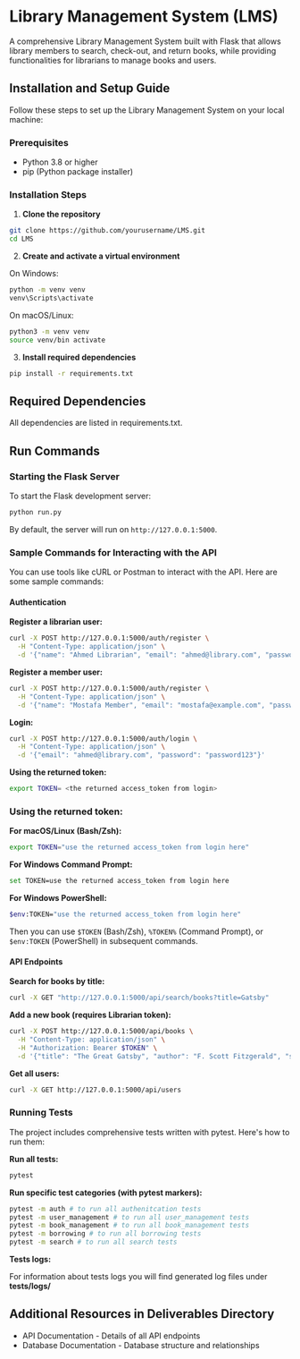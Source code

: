 # Library Management System (LMS)

A comprehensive Library Management System built with Flask that allows library members to search, check-out, and return books, while providing functionalities for librarians to manage books and users.

## Installation and Setup Guide

Follow these steps to set up the Library Management System on your local machine:

### Prerequisites

- Python 3.8 or higher
- pip (Python package installer)

### Installation Steps

1. **Clone the repository**

```bash
git clone https://github.com/yourusername/LMS.git
cd LMS
```

2. **Create and activate a virtual environment**

On Windows:
```bash
python -m venv venv
venv\Scripts\activate
```

On macOS/Linux:
```bash
python3 -m venv venv
source venv/bin activate
```

3. **Install required dependencies**

```bash
pip install -r requirements.txt
```

## Required Dependencies

All dependencies are listed in requirements.txt.

## Run Commands

### Starting the Flask Server

To start the Flask development server:

```bash
python run.py
```

By default, the server will run on `http://127.0.0.1:5000`.

### Sample Commands for Interacting with the API

You can use tools like cURL or Postman to interact with the API. Here are some sample commands:

#### Authentication

**Register a librarian user:**
```bash
curl -X POST http://127.0.0.1:5000/auth/register \
  -H "Content-Type: application/json" \
  -d '{"name": "Ahmed Librarian", "email": "ahmed@library.com", "password": "password123", "role": "Librarian"}'
```

**Register a member user:**
```bash
curl -X POST http://127.0.0.1:5000/auth/register \
  -H "Content-Type: application/json" \
  -d '{"name": "Mostafa Member", "email": "mostafa@example.com", "password": "password123", "role": "Member"}'
```

**Login:**
```bash
curl -X POST http://127.0.0.1:5000/auth/login \
  -H "Content-Type: application/json" \
  -d '{"email": "ahmed@library.com", "password": "password123"}'
```

**Using the returned token:**
```bash
export TOKEN= <the returned access_token from login>
```

### Using the returned token:

**For macOS/Linux (Bash/Zsh):**
```bash
export TOKEN="use the returned access_token from login here"
```

**For Windows Command Prompt:**
```bash
set TOKEN=use the returned access_token from login here
```

**For Windows PowerShell:**
```bash
$env:TOKEN="use the returned access_token from login here"
```

Then you can use `$TOKEN` (Bash/Zsh), `%TOKEN%` (Command Prompt), or `$env:TOKEN` (PowerShell) in subsequent commands.

#### API Endpoints
**Search for books by title:**
```bash
curl -X GET "http://127.0.0.1:5000/api/search/books?title=Gatsby" 
```

**Add a new book (requires Librarian token):**
```bash
curl -X POST http://127.0.0.1:5000/api/books \
  -H "Content-Type: application/json" \
  -H "Authorization: Bearer $TOKEN" \
  -d '{"title": "The Great Gatsby", "author": "F. Scott Fitzgerald", "subject_category": "Fiction", "publication_date": "1925-04-10"}'
```

**Get all users:**
```bash
curl -X GET http://127.0.0.1:5000/api/users
```

### Running Tests

The project includes comprehensive tests written with pytest. Here's how to run them:

**Run all tests:**
```bash
pytest
```

**Run specific test categories (with pytest markers):**
```bash
pytest -m auth # to run all authenitcation tests
pytest -m user_management # to run all user_management tests
pytest -m book_management # to run all book_management tests
pytest -m borrowing # to run all borrowing tests
pytest -m search # to run all search tests

```

**Tests logs:**

For information about tests logs you will find generated log files under **tests/logs/** 

## Additional Resources in Deliverables Directory

- API Documentation - Details of all API endpoints
- Database Documentation - Database structure and relationships





